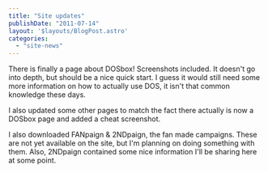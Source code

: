 ```yaml
---
title: "Site updates"
publishDate: "2011-07-14"
layout: '$layouts/BlogPost.astro'
categories: 
  - "site-news"
---
```


There is finally a page about DOSbox! Screenshots included. It doesn't go into depth, but should be a nice quick start. I guess it would still need some more information on how to actually use DOS, it isn't that common knowledge these days.

I also updated some other pages to match the fact there actually is now a DOSbox page and added a cheat screenshot.

I also downloaded FANpaign & 2NDpaign, the fan made campaigns. These are not yet available on the site, but I'm planning on doing something with them. Also, 2NDpaign contained some nice information I'll be sharing here at some point.
